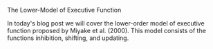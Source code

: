 The Lower-Model of Executive Function

In today's blog post we will cover the lower-order model of executive function 
proposed by Miyake et al. (2000). This model consists of the functions inhibition, 
shifting, and updating.
